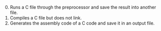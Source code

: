 0. Runs a C file through the preprocessor and save the result into another file.
1. Compiles a C file but does not link.
2. Generates the assembly code of a C code and save it in an output file.
